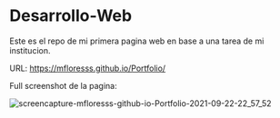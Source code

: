 # Desarrollo-Web

Este es el repo de mi primera pagina web en base a una tarea de mi institucion.

URL: https://mfloresss.github.io/Portfolio/

Full screenshot de la pagina:

![screencapture-mfloresss-github-io-Portfolio-2021-09-22-22_57_52](https://user-images.githubusercontent.com/83368262/134444374-d926fc2a-8b38-4c7c-a89b-6c2f979076af.jpeg) 
